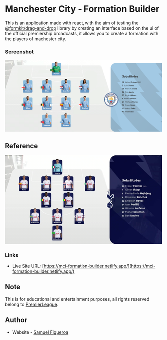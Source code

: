 # Manchester City - Formation Builder

This is an application made with react, with the aim of testing the [@formkit/drag-and-drop](https://drag-and-drop.formkit.com/) library by creating an interface based on the ui of the official premiership broadcasts, it allows you to create a formation with the players of machester city.

### Screenshot

![](./screenshot_desktop.png)

## Reference

![](./premier_ref.jpg)

### Links

- Live Site URL: [https://mci-formation-builder.netlify.app/](https://mci-formation-builder.netlify.app/)

## Note

This is for educational and entertainment purposes, all rights reserved belong to [PremierLeague](https://www.premierleague.com/).

## Author

- Website - [Samuel Figueroa](https://sfweb.netlify.app/)
